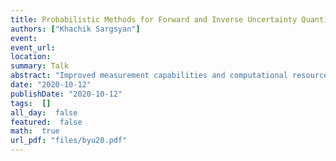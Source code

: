 ```yaml
---
title: Probabilistic Methods for Forward and Inverse Uncertainty Quantification
authors: ["Khachik Sargsyan"]
event: 
event_url: 
location: 
summary: Talk
abstract: "Improved measurement capabilities and computational resources have led to significant algorithmic developments toward efficient uncertainty quantification (UQ) for computational models. Models of physical systems often involve input parameters that exhibit certain degree of uncertainty. Estimation and propagation of these uncertainties are crucial for model validation, computational/experimental design and decision making. ​This talk will focus on probabilistic methods with emphasis on Polynomial Chaos (PC) expansions as a means for functional representation of random variables. The talk will highlight the use of PC methods both for forward propagation of uncertainties and for inverse problems, such as parameter estimation via Bayesian inference. I will list associated major challenges, including the curse of dimensionality and model structural error estimation, in the context of computationally expensive models of physical systems. Both fundamental and more recent methods will be introduced and demonstrated, impacting a range of applications."
date: "2020-10-12"
publishDate: "2020-10-12"
tags:  []
all_day:  false
featured:  false
math:  true
url_pdf: "files/byu20.pdf"
---
```

